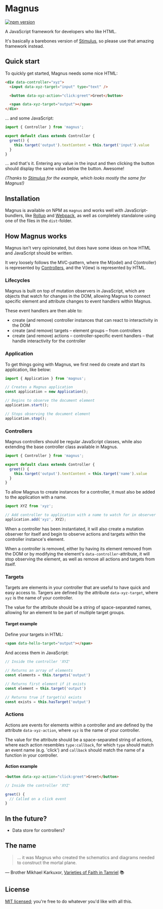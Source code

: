 # Magnus

[![npm version](https://badge.fury.io/js/magnus.svg)](https://badge.fury.io/js/magnus)

A JavaScript framework for developers who like HTML.

It's basically a barebones version of [Stimulus](https://github.com/hotwired/stimulus), so please use that amazing framework instead.

## Quick start

To quickly get started, Magnus needs some nice HTML:

```html
<div data-controller="xyz">
  <input data-xyz-target="input" type="text" />

  <button data-xyz-action="click:greet">Greet</button>

  <span data-xyz-target="output"></span>
</div>
```

… and some JavaScript:

```typescript
import { Controller } from 'magnus';

export default class extends Controller {
  greet() {
    this.target('output').textContent = this.target('input').value
  }
}
```

… and that's it. Entering any value in the input and then clicking the button should display the same value below the button. Awesome!

_(Thanks to [Stimulus](https://github.com/hotwired/stimulus) for the example, which looks mostly the same for Magnus!)_

## Installation

Magnus is available on NPM as `magnus` and works well with JavaScript-bundlers, like [Rollup](https://github.com/rollup/rollup) and [Webpack](https://github.com/webpack/webpack), as well as completely standalone using one of the files in the `dist`-folder.

## How Magnus works

Magnus isn't very opinionated, but does have some ideas on how HTML and JavaScript should be written.

It very loosely follows the MVC-pattern, where the M(odel) and C(ontroller) is represented by [Controllers](#controllers), and the V(iew) is represented by HTML.

### Lifecycles

Magnus is built on top of mutation observers in JavaScript, which are objects that watch for changes in the DOM, allowing Magnus to connect specific element and attribute changes to event handlers within Magnus.

These event handlers are then able to:

- create (and remove) controller instances that can react to interactivity in the DOM
- create (and remove) targets – element groups – from controllers
- create (and remove) actions – controller-specific event handlers – that handle interactivity for the controller

### Application

To get things going with Magnus, we first need do create and start its application, like below:

```typescript
import { Application } from 'magnus';

// Creates a Magnus application
const application = new Application();

// Begins to observe the document element
application.start();

// Stops observing the document element
application.stop();
```

### Controllers

Magnus controllers should be regular JavaScript classes, while also extending the base controller class available in Magnus.

```typescript
import { Controller } from 'magnus';

export default class extends Controller {
  greet() {
    this.target('output').textContent = this.target('name').value
  }
}
```

To allow Magnus to create instances for a controller, it must also be added to the application with a name.

```typescript
import XYZ from 'xyz';

// Add controller to application with a name to watch for in observer
application.add('xyz', XYZ);
```

When a controller has been instantiated, it will also create a mutation observer for itself and begin to observe actions and targets within the controller instance's element.

When a controller is removed, either by having its element removed from the DOM or by modifying the element's `data-controller`-attribute, it will stop observing the element, as well as remove all actions and targets from itself.

### Targets

Targets are elements in your controller that are useful to have quick and easy access to. Targers are defined by the attribute `data-xyz-target`, where `xyz` is the name of your controller.

The value for the attribute should be a string of space-separated names, allowing for an element to be part of multiple target groups.

#### Target example

Define your targets in HTML:

```html
<span data-hello-target="output"></span>
```

And access them in JavaScript:

```typescript
// Inside the controller 'XYZ'

// Returns an array of elements
const elements = this.targets('output')

// Returns first element if it exists
const element = this.target('output')

// Returns true if target(s) exists
const exists = this.hasTarget('output')
```

### Actions

Actions are events for elements within a controller and are defined by the attribute `data-xyz-action`, where `xyz` is the name of your controller.

The value for the attribute should be a space-separated string of actions, where each action resembles `type:callback`, for which `type` should match an event name (e.g. 'click') and `callback` should match the name of a function in your controller.

#### Action example

```html
<button data-xyz-action="click:greet">Greet</button>
```

```typescript
// Inside the controller 'XYZ'

greet() {
  // Called on a click event
}
```

## In the future?

- Data store for controllers?

## The name

> … it was Magnus who created the schematics and diagrams needed to construct the mortal plane.

— Brother Mikhael Karkuxor, [Varieties of Faith in Tamriel](https://en.uesp.net/wiki/Lore:Varieties_of_Faith_in_Tamriel) :books:

## License

[MIT licensed](LICENSE); you're free to do whatever you'd like with all this.
